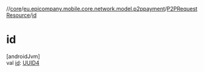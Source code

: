 //[core](../../../index.md)/[eu.epicompany.mobile.core.network.model.p2ppayment](../index.md)/[P2PRequestResource](index.md)/[id](id.md)

# id

[androidJvm]\
val [id](id.md): [UUID4](../../eu.epicompany.mobile.core.datatypes/index.md#545543244%2FClasslikes%2F-1060529556)
